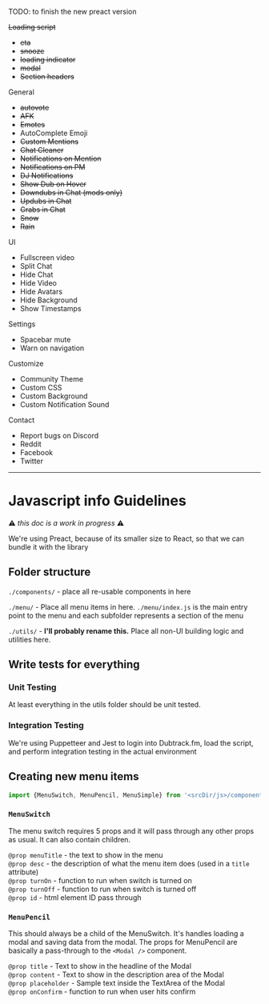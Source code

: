 TODO: to finish the new preact version

~~Loading script~~    
- ~~eta~~
- ~~snooze~~
- ~~loading indicator~~
- ~~modal~~
- ~~Section headers~~

General    
- ~~autovote~~
- ~~AFK~~
- ~~Emotes~~
- AutoComplete Emoji
- ~~Custom Mentions~~
- ~~Chat Cleaner~~
- ~~Notifications on Mention~~
- ~~Notifications on PM~~
- ~~DJ Notifications~~
- ~~Show Dub on Hover~~
- ~~Downdubs in Chat (mods only)~~
- ~~Updubs in Chat~~
- ~~Grabs in Chat~~
- ~~Snow~~
- ~~Rain~~

UI    
- Fullscreen video
- Split Chat
- Hide Chat
- Hide Video
- Hide Avatars
- Hide Background
- Show Timestamps

Settings    
- Spacebar mute
- Warn on navigation

Customize    
- Community Theme
- Custom CSS
- Custom Background
- Custom Notification Sound

Contact    
- Report bugs on Discord
- Reddit
- Facebook
- Twitter



-----

# Javascript info Guidelines
:warning: *this doc is a work in progress* :warning:

We're using Preact, because of its smaller size to React, so that we can bundle it with the library

## Folder structure

`./components/` - place all re-usable components in here

`./menu/` - Place all menu items in here. `./menu/index.js` is the main entry point to the menu and each subfolder represents a section of the menu

`./utils/` - **I'll probably rename this.** Place all non-UI building logic and utilities here. 

## Write tests for everything

### Unit Testing
At least everything in the utils folder should be unit tested. 

### Integration Testing
We're using Puppetteer and Jest to login into Dubtrack.fm, load the script, and perform integration testing in the actual environment

## Creating new menu items

```javascript
import {MenuSwitch, MenuPencil, MenuSimple} from '<srcDir/js>/components/menuItems.js';
```

### `MenuSwitch`
The menu switch requires 5 props and it will pass through any other props as usual. It can also contain children.

`@prop menuTitle` - the text to show in the menu    
`@prop desc` - the description of what the menu item does (used in a `title` attribute)    
`@prop turnOn` - function to run when switch is turned on    
`@prop turnOff` - function to run when switch is turned off    
`@prop id` - html element ID pass through

### `MenuPencil`
This should always be a child of the MenuSwitch. It's handles loading a modal and saving data from the modal. The props for MenuPencil are basically a pass-through to the `<Modal />` component.

`@prop title` - Text to show in the headline of the Modal    
`@prop content` - Text to show in the description area of the Modal    
`@prop placeholder` - Sample text inside the TextArea of the Modal    
`@prop onConfirm` - function to run when user hits confirm


